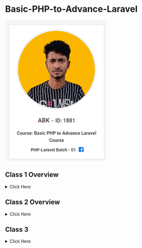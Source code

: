 # Basic-PHP-to-Advance-Laravel
![alt](https://github.com/ABKK2BD/Basic-PHP-to-Advance-Laravel/blob/master/IMAGE/Screenshot_1.png)
## Class 1 Overview
<details> 
   <summary> Click Here </summary>
   1 Github

 * What is Git & Github 

 * Why need Git & Github

 * Git bash Downloads & Installation

* Create an Account on Github

 * Create project Local to Online

* Create Project Online

 * How to fork any github project from another account.

* IDE / Code Editor

* Vs Code Downloads

* Vs Code Editor keyboard shortcuts

* Important Package installation
<details>
<summary>Resorce </summary>
    From the very beginning, we have to know about git & github to showcase our daily practice and work for future use.

And secondly we have to know about vs keyboard shortcuts to save our time in coding, and install essential packages for extra facilities in vs code.


* Git bash Downloads - https://git-scm.com/downloads 

* Create your github account - https://github.com/ 

* Create project Local to Online - https://github.com/rafiswe/Github-Tutorial/blob/master/Create-local-to-online.txt

* Create Project Online - https://github.com/rafiswe/Github-Tutorial/blob/master/Create-online-repository.txt

* Vs Code Downloads - https://code.visualstudio.com/download 

* Vs Code Editor keyboard shortcuts -  https://code.visualstudio.com/shortcuts/keyboard-shortcuts-windows.pdf 

* Important Package installation

* Html snippet

* Html css support

* Intellisense for css class names in html

* Auto close tag

* Auto rename tag

* Beautify

* Bracket pair colorizer

* Php intellisense

* Php namespace resolver

Alignment
    </details>

</details>

## Class 2 Overview
<details> 
    <summary> Click Here </summary>

 *PHP Language.*

- History of php

 - How does php work

- Power of php

 *Environment setup, Code Structure & Run Code*

- Server setup

- Code syntax & run code 

- How to write Php code in html.

 *Variable*

- What is Variable?

- Declaration rules of common variables.

- Declaration rules of Constant variables.

- Different between variable & constant.

 *Print Way*

- Concat string, inverted comma.

- echo, Printf, sprintf

 *Different types of Data types*


- Most commonly used scalar (মৌলিক) data types - (String, Integer, float, Boolean)

- Compound (যৌগিক) data types - (Array, Object)

- Null, Resource
</details>

## Class 3

<details> 

<summary> Click Here </summary>

* Operators and its types in php

Arithmetic (গাণিতিক অপারেটর) 

 + ,  - ,  * ,  / ,  % (Modulus),  ** (Exponentiation)


 Operator|Name|Example|Result
--------------|-------|-----------|-------|
+| Addition| $x + $y| Sum of $x and $y
-| Subtraction| $x - $y| Difference of $x and $y
*| Multiplication| $x * $y| Product of $x and $y
/| Division| $x / $y| Quotient of $x and $y
%| Modulus| $x % $y| Remainder of $x divided by $y
%| Modulus| $x % $y| Remainder of $x divided by $y

* Assignment (নির্ধারণ অপারেটর)

* =, +=, -=, *=, /=

 Assignment|Same as...|Description|Result
--------------|-------|-----------|-------|
x = y| x = y| The left operand gets set to the value of the expression on the right

</details>